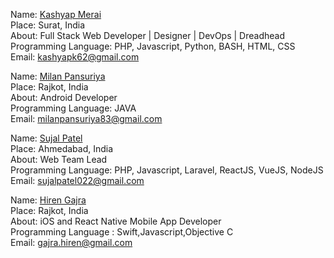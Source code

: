 Name: [Kashyap Merai](https://github.com/kamerk22)<br/>
Place: Surat, India<br/>
About: Full Stack Web Developer | Designer | DevOps | Dreadhead <br/>
Programming Language: PHP, Javascript, Python, BASH, HTML, CSS<br/>
Email: kashyapk62@gmail.com<br/>

Name: [Milan Pansuriya](https://github.com/milanPansuriya)<br/>
Place: Rajkot, India<br/>
About: Android Developer <br/>
Programming Language: JAVA<br/>
Email: milanpansuriya83@gmail.com<br/>

Name: [Sujal Patel](https://github.com/sujalpatel2209)<br/>
Place: Ahmedabad, India<br/>
About: Web Team Lead <br/>
Programming Language: PHP, Javascript, Laravel, ReactJS, VueJS, NodeJS <br/>
Email: sujalpatel022@gmail.com<br/>

Name: [Hiren Gajra](https://github.com/hiren2728)<br/>
Place: Rajkot, India<br/>
About: iOS and React Native Mobile App Developer <br/>
Programming Language : Swift,Javascript,Objective C <br/>
Email: gajra.hiren@gmail.com <br/>

